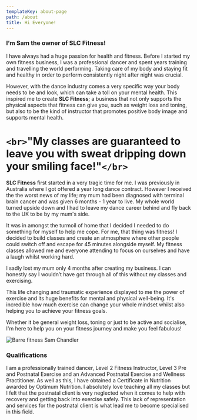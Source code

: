 ```yaml
---
templateKey: about-page
path: /about
title: Hi Everyone!
---
```

### I’m **Sam** the owner of **SLC Fitness**!



I have always had a huge passion for health and fitness. Before I started my own fitness business, I was a professional dancer and spent years training and travelling the world performing. Taking care of my body and staying fit and healthy in order to perform consistently night after night was crucial.

 

However, with the dance industry comes a very specific way your body needs to be and look, which can take a toll on your mental health. This inspired me to create **SLC Fitness**; a business that not only supports the physical aspects that fitness can give you, such as weight loss and toning, but also to be the kind of instructor that promotes positive body image and supports mental health. 



# `<br>`"My classes are guaranteed to leave you with sweat dripping down your smiling face!"`</br>` 

**SLC Fitness** first started in a very tragic time for me. I was previously in Australia where I got offered a year long dance contract. However I received the the worst news of my life; my mum had been diagnosed with terminal brain cancer and was given 6 months - 1 year to live. My whole world turned upside down and I had to leave my dance career behind and fly back to the UK to be by my mum's side.



It was in amongst the turmoil of home that I decided I needed to do something for myself to help me cope. For me, that thing was fitness! I decided to build classes and create an atmosphere where other people could switch off and escape for 45 minutes alongside myself. My fitness classes allowed me and everyone attending to focus on ourselves and have a laugh whilst working hard.



I sadly lost my mum only 4 months after creating my business. I can honestly say I wouldn’t have got through all of this without my classes and exercising.

This life changing and traumatic experience displayed to me the power of exercise and its huge benefits for mental and physical well-being. It's incredible how much exercise can change your whole mindset whilst also helping you to achieve your fitness goals.



Whether it be general weight loss, toning or just to be active and socialise, I'm here to help you on your fitness journey and make you feel fabulous!

![Barre fitness Sam Chandler](/img/barre-fitness.jpeg "Sam chandler - Barre fitness")

### Qualifications

I am a professionally trained dancer, Level 2 Fitness Instructor, Level 3 Pre and Postnatal Exercise and an Advanced Postnatal Exercise and Wellness Practitioner. As well as this, I have obtained a Certificate in Nutrition awarded by Optimum Nutrition. I absolutely love teaching all my classes but I felt that the postnatal client is very neglected when it comes to help with recovery and getting back into exercise safely. This lack of representation and services for the postnatal client is what lead me to become specialised in this field.